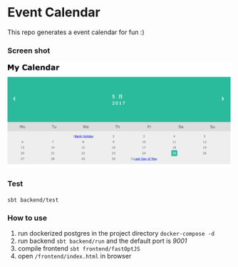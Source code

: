 # Event Calendar
This repo generates a event calendar for fun :)

### Screen shot
![alt text](diagrams/calendar.png)

### Test
`sbt backend/test`

### How to use
1. run dockerized postgres in the project directory `docker-compose -d`
2. run backend `sbt backend/run` and the default port is *9001*
3. compile frontend `sbt frontend/fastOptJS`
4. open `/frontend/index.html` in browser